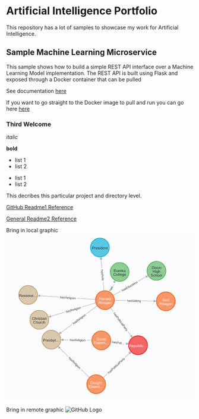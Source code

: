 # Artificial Intelligence Portfolio

This repository has a lot of samples to showcase my work for Artificial Intelligence. 

## Sample Machine Learning Microservice

This sample shows how to build a simple REST API interface over a Machine Learning Model implementation. The REST API is built using Flask and exposed through a Docker container that can be pulled 

See documentation [here](ML_Microservice_Example-master/readme.md)

If you want to go straight to the Docker image to pull and run you can go here [here](https://hub.docker.com/r/tomsriddle/ml-microservice)

### Third Welcome

*italic*

**bold**

* list 1
* list 2

- list 1
- list 2

This decribes this particular project and directory level.


[GitHub Readme1 Reference](https://github.com/tchapi/markdown-cheatsheet/blob/master/README.md)

[General Readme2 Reference](https://www.mygreatlearning.com/blog/readme-file/#:~:text=When%20you%20create%20a%20repository,be%20easily%20converted%20to%20text)

Bring in local graphic
![GitHub Logo](./regan.png) 

Bring in remote graphic
![GitHub Logo](https://upload.wikimedia.org/wikipedia/commons/d/de/Amazon_icon.png) 